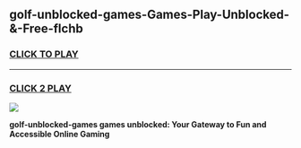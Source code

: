 
## golf-unblocked-games-Games-Play-Unblocked-&-Free-flchb
<h3>
<a href="https://premium76.site?title=golf-unblocked-games&ref=24A">CLICK TO PLAY</a></h3>
<hr>

<h3>
<a href="https://premium76.site?title=golf-unblocked-games&ref=24A">CLICK 2 PLAY</a>
  
</h3>

<a href="https://premium76.site?title=golf-unblocked-games&ref=24A"><img src="https://clearcache.store/games.png"></a>


**golf-unblocked-games games unblocked: Your Gateway to Fun and Accessible Online Gaming**
